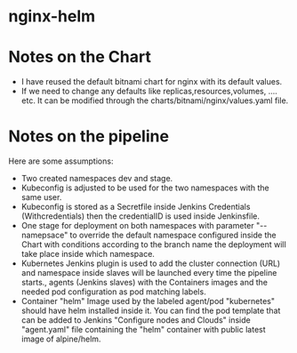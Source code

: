 # nginx-helm
# Notes on the Chart
- I have reused the default bitnami chart for nginx with its default values.
- If we need to change any defaults like replicas,resources,volumes, .... etc. It can be modified through the charts/bitnami/nginx/values.yaml file.

# Notes on the pipeline
Here are some assumptions:

- Two created namespaces dev and stage.
- Kubeconfig is adjusted to be used for the two namespaces with the same user.
- Kubeconfig is stored as a Secretfile inside Jenkins Credentials (Withcredentials) then the credentialID is used inside Jenkinsfile.
- One stage for deployment on both namespaces with parameter "--namepsace" to override the default namespace configured inside the Chart with conditions according to the branch name the deployment will take place inside which namespace.
- Kubernetes Jenkins plugin is used to add the cluster connection (URL) and namespace inside slaves will be launched every time the pipeline starts., agents (Jenkins slaves) with the Containers images and the needed pod configuration as pod matching labels.
- Container "helm" Image used by the labeled agent/pod "kubernetes" should have helm installed inside it. You can find the pod template that can be added to Jenkins "Configure nodes and Clouds" inside "agent.yaml" file containing the "helm" container with public latest image of alpine/helm.


